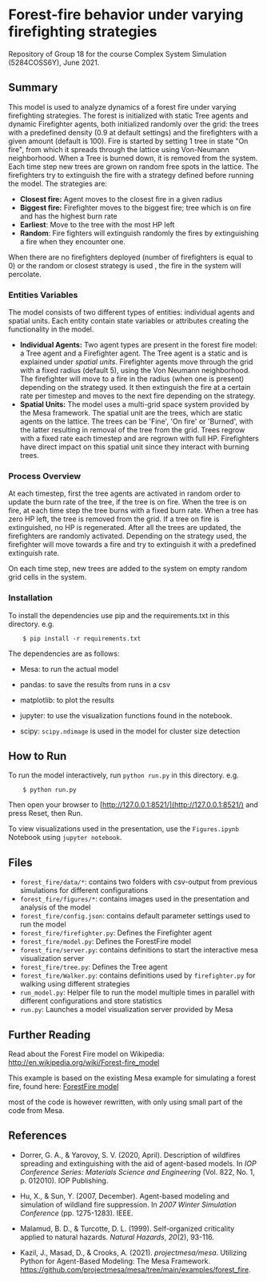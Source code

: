 # **Forest-fire behavior under varying firefighting strategies** 

Repository of Group 18 for the course Complex System Simulation (5284COSS6Y), June 2021.

## Summary

This model is used to analyze dynamics of a forest fire under varying firefighting strategies. The forest is initialized with static Tree agents and dynamic Firefighter agents, both initialized randomly over the grid: the trees with a predefined density (0.9 at default settings) and the firefighters with a given amount (default is 100). Fire is started by setting 1 tree in state "On fire", from which it spreads through the lattice using Von-Neumann neighborhood. When a Tree is burned down, it is removed from the system. Each time step new trees are grown on random free spots in the lattice. The firefighters try to extinguish the fire with a strategy defined before running the model. The strategies are: 

- **Closest fire:** Agent moves to the closest fire in a given radius
- **Biggest fire:** Firefighter moves to the biggest fire; tree which is on fire and has the highest burn rate 
- **Earliest**: Move to the tree with the most HP left
- **Random**: Fire fighters will extinguish randomly the fires by extinguishing a fire when they encounter one.

When there are no firefighters deployed (number of firefighters is equal to 0) or the random or closest strategy is used , the fire in the system will percolate.

### Entities Variables

The model consists of two different types of entities: individual agents and spatial units. Each entity contain state variables or attributes creating the functionality in the model.

- **Individual Agents:** Two agent types are present in the forest fire model: a Tree agent and a Firefighter agent. The Tree agent is a static and is explained under *spatial units*.  Firefighter agents move through the grid with a fixed radius (default 5), using the Von Neumann neighborhood. The firefighter will move to a fire in the radius (when one is present) depending on the strategy used. It then extinguish the fire at a certain rate per timestep and moves to the next fire depending on the strategy.
- **Spatial Units:** The model uses a multi-grid space system provided by the Mesa framework. The spatial unit are the trees, which are static agents on the lattice. The trees can be 'Fine', 'On fire' or 'Burned', with the latter resulting in removal of the tree from the grid. Trees regrow with a fixed rate each timestep and are regrown with full HP. Firefighters have direct impact on this spatial unit since they interact with burning trees.

### Process Overview

At each timestep, first the tree agents are activated in random order to update the burn rate of the tree, if the tree is on fire. When the tree is on fire, at each time step the tree burns with a fixed burn rate. When a tree has zero HP left, the tree is removed from the grid. If a tree on fire is extinguished, no HP is regenerated. After all the trees are updated, the firefighters are randomly activated. Depending on the strategy used, the firefighter will move towards a fire and try to extinguish it with a predefined extinguish rate.

On each time step, new trees are added to the system on empty random grid cells in the system.

### Installation

To install the dependencies use pip and the requirements.txt in this directory. e.g.

```
    $ pip install -r requirements.txt
```

The dependencies are as follows:

- Mesa: to run the actual model
- pandas: to save the results from runs in a csv
- matplotlib: to plot the results
- jupyter: to use the visualization functions found in the notebook.

- scipy: `scipy.ndimage` is used in the model for cluster size detection

## How to Run

To run the model interactively, run ``python run.py`` in this directory. e.g.

```
    $ python run.py
```

Then open your browser to [http://127.0.0.1:8521/](http://127.0.0.1:8521/) and press Reset, then Run. 

To view visualizations used in the presentation, use the ``Figures.ipynb`` Notebook using ``jupyter notebook``.

## Files

- `forest_fire/data/*`: contains two folders with csv-output from previous simulations for different configurations
- `forest_fire/figures/*`: contains images used in the presentation and analysis of the model
- `forest_fire/config.json`: contains default parameter settings used to run the model
- `forest_fire/firefighter.py`: Defines the Firefighter agent
- `forest_fire/model.py`: Defines the ForestFire model
- `forest_fire/server.py`: contains definitions to start the interactive mesa visualization server
- `forest_fire/tree.py`: Defines the Tree agent
- `forest_fire/Walker.py`: contains definitions used by `firefighter.py` for walking using different strategies
- `run_model.py`: Helper file to run the model multiple times in parallel with different configurations and store statistics
- `run.py`: Launches a model visualization server provided by Mesa

## Further Reading

Read about the Forest Fire model on Wikipedia: http://en.wikipedia.org/wiki/Forest-fire_model

This example is based on the existing Mesa example for simulating a forest fire, found here: [ForestFire model](https://github.com/projectmesa/mesa/tree/main/examples/forest_fire)

most of the code is however rewritten, with only using small part of the code from Mesa.

## References

- Dorrer, G. A., & Yarovoy, S. V. (2020, April). Description of wildfires spreading and extinguishing with the aid of agent-based models. In *IOP Conference Series: Materials Science and Engineering* (Vol. 822, No. 1, p. 012010). IOP Publishing.
- Hu, X., & Sun, Y. (2007, December). Agent-based modeling and simulation of wildland fire suppression. In *2007 Winter Simulation Conference* (pp. 1275-1283). IEEE.
- Malamud, B. D., & Turcotte, D. L. (1999). Self-organized criticality applied to natural hazards. *Natural Hazards*, *20*(2), 93-116.

- Kazil, J., Masad, D., & Crooks, A. (2021). *projectmesa/mesa*. Utilizing Python for Agent-Based Modeling: The Mesa Framework. https://github.com/projectmesa/mesa/tree/main/examples/forest_fire.
